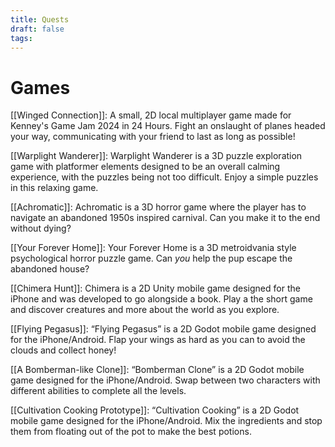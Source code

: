 ```yaml
---
title: Quests
draft: false
tags:
---
```

# Games
[[Winged Connection]]: A small, 2D local multiplayer game made for Kenney's Game Jam 2024 in 24 Hours. Fight an onslaught of planes headed your way, communicating with your friend to last as long as possible!

[[Warplight Wanderer]]: Warplight Wanderer is a 3D puzzle exploration game with platformer elements designed to be an overall calming experience, with the puzzles being not too difficult. Enjoy a simple puzzles in this relaxing game.

[[Achromatic]]: Achromatic is a 3D horror game where the player has to navigate an abandoned 1950s inspired carnival. Can you make it to the end without dying?

[[Your Forever Home]]: Your Forever Home is a 3D metroidvania style psychological horror puzzle game. Can *you* help the pup escape the abandoned house?

[[Chimera Hunt]]: Chimera is a 2D Unity mobile game designed for the iPhone and was developed to go alongside a book. Play a the short game and discover creatures and more about the world as you explore.

[[Flying Pegasus]]: “Flying Pegasus” is a 2D Godot mobile game designed for the iPhone/Android. Flap your wings as hard as you can to avoid the clouds and collect honey!

[[A Bomberman-like Clone]]: “Bomberman Clone” is a 2D Godot mobile game designed for the iPhone/Android. Swap between two characters with different abilities to complete all the levels.

[[Cultivation Cooking Prototype]]: “Cultivation Cooking” is a 2D Godot mobile game designed for the iPhone/Android. Mix the ingredients and stop them from floating out of the pot to make the best potions.